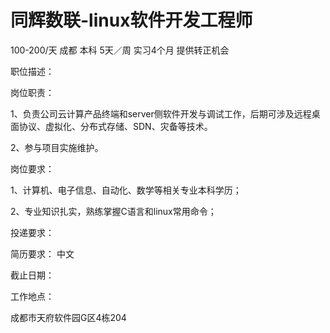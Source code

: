 # 同辉数联-linux软件开发工程师

100-200/天 成都 本科 5天／周 实习4个月 提供转正机会

职位描述：

岗位职责：

 1、负责公司云计算产品终端和server侧软件开发与调试工作，后期可涉及远程桌面协议、虚拟化、分布式存储、SDN、灾备等技术。 

2、参与项目实施维护。



岗位要求：

1、计算机、电子信息、自动化、数学等相关专业本科学历；

 2、专业知识扎实，熟练掌握C语言和linux常用命令；

投递要求：

简历要求： 中文

截止日期：

工作地点：

成都市天府软件园G区4栋204